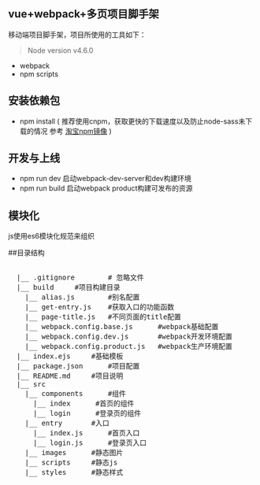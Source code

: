 ## vue+webpack+多页项目脚手架

移动端项目脚手架，项目所使用的工具如下：

> Node version v4.6.0

- webpack
- npm scripts

## 安装依赖包
- npm install ( 推荐使用cnpm，获取更快的下载速度以及防止node-sass未下载的情况 参考 [淘宝npm镜像](http://npm.taobao.org/) )


## 开发与上线
- npm run dev 启动webpack-dev-server和dev构建环境
- npm run build 启动webpack product构建可发布的资源

## 模块化

js使用es6模块化规范来组织

##目录结构

<pre>

  |__ .gitignore        # 忽略文件
  |__ build     #项目构建目录
    |__ alias.js        #别名配置
    |__ get-entry.js    #获取入口的功能函数
    |__ page-title.js   #不同页面的title配置
    |__ webpack.config.base.js      #webpack基础配置
    |__ webpack.config.dev.js       #webpack开发环境配置
    |__ webpack.config.product.js   #webpack生产环境配置
  |__ index.ejs     #基础模板
  |__ package.json      #项目配置
  |__ README.md     #项目说明
  |__ src
    |__ components      #组件
      |__ index      #首页的组件
      |__ login      #登录页的组件
    |__ entry       #入口
      |__ index.js      #首页入口
      |__ login.js      #登录页入口
    |__ images      #静态图片
    |__ scripts     #静态js
    |__ styles      #静态样式

</pre>